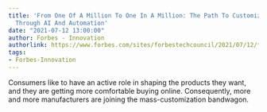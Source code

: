 ```yaml
---
title: 'From One Of A Million To One In A Million: The Path To Customization Passes
  Through AI And Automation'
date: "2021-07-12 13:00:00"
author: Forbes - Innovation
authorlink: https://www.forbes.com/sites/forbestechcouncil/2021/07/12/from-one-of-a-million-to-one-in-a-million-the-path-to-customization-passes-through-ai-and-automation/
tags:
- Forbes-Innovation
---
```

Consumers like to have an active role in shaping the products they want, and they are getting more comfortable buying online. Consequently, more and more manufacturers are joining the mass-customization bandwagon.